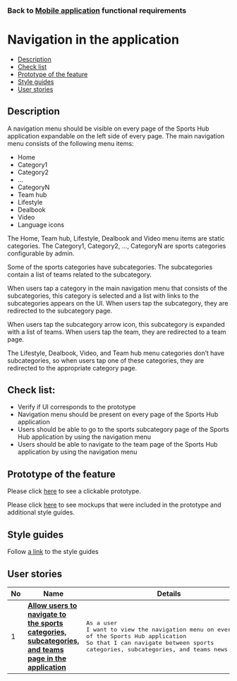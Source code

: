 ### Back to [Mobile application](/mobile_application_features/mobile_application_features_list/README.md) functional requirements

# Navigation in the application

- [Description](#description)
- [Check list](#check-list)
- [Prototype of the feature](#prototype-of-the-feature)
- [Style guides](#style-guides)
- [User stories](#user-stories)

## Description

A navigation menu should be visible on every page of the Sports Hub application expandable on the left side of every page. The main navigation menu consists of the following menu items:
  - Home
  - Category1
  - Category2
  - ...
  - CategoryN
  - Team hub
  - Lifestyle
  - Dealbook
  - Video
  - Language icons

The Home, Team hub, Lifestyle, Dealbook and Video menu items are static categories. The Category1, Category2, ..., CategoryN are sports categories configurable by admin.

Some of the sports categories have subcategories. The subcategories contain a list of teams related to the subcategory.

When users tap a category in the main navigation menu that consists of the subcategories, this category is selected and a list with links to the subcategories appears on the UI. When users tap the subcategory, they are redirected to the subcategory page.

When users tap the subcategory arrow icon, this subcategory is expanded with a list of teams. When users tap the team, they are redirected to a team page.

The Lifestyle, Dealbook, Video, and Team hub menu categories don’t have subcategories, so when users tap one of these categories, they are redirected to the appropriate category page.

## Check list:

  - Verify if UI corresponds to the prototype
  - Navigation menu should be present on every page of the Sports Hub application
  - Users should be able to go to the sports subcategory page of the Sports Hub application by using the navigation menu
  - Users should be able to navigate to the team page of the Sports Hub application by using the navigation menu

## Prototype of the feature

Please click [here](https://www.figma.com/proto/JVDTph8VY9Ye7kz8BTDxhJ/1-Sports-Hub-General-Prototype?page-id=0%3A5852&node-id=0%3A7481&viewport=-1637%2C-969%2C0.37520089745521545&scaling=scale-down) to see a clickable prototype.

Please click [here](https://www.figma.com/file/egXgh8BYD7Xaa0JeMNhv9R/Manage-advertisements?node-id=0%3A1075) to see mockups that were included in the prototype and additional style guides.

## Style guides

Follow [a link](https://www.figma.com/proto/0zkkf5WC77OSpvyD6YXpFE/Style-guides?page-id=0%3A1&node-id=19%3A5368&viewport=266%2C48%2C0.54&scaling=min-zoom&starting-point-node-id=19%3A5368) to the style guides

## User stories

No           |      Name     |   Details
------------ | ------------- | -------------
1 |[**Allow users to navigate to the sports categories, subcategories, and teams page in the application**](/mobile_application_features/navigation/user_stories/navigation_user_side/README.md)|<pre>As a user<br>I want to view the navigation menu on every page of the Sports Hub application<br>So that I can navigate between sports categories, subcategories, and teams news pages</pre>
